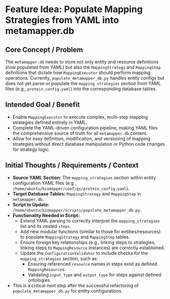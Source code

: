 # Feature Idea: Populate Mapping Strategies from YAML into metamapper.db

## Core Concept / Problem
The `metamapper.db` needs to store not only entity and resource definitions (now populated from YAML) but also the `MappingStrategy` and `MappingStep` definitions that dictate how `MappingExecutor` should perform mapping operations. Currently, `populate_metamapper_db.py` handles entity configs but does not yet parse or populate the `mapping_strategies` section from YAML files (e.g., `protein_config.yaml`) into the corresponding database tables.

## Intended Goal / Benefit
- Enable `MappingExecutor` to execute complex, multi-step mapping strategies defined entirely in YAML.
- Complete the YAML-driven configuration pipeline, making YAML files the comprehensive source of truth for all `metamapper.db` content.
- Allow for easy definition, modification, and versioning of mapping strategies without direct database manipulation or Python code changes for strategy logic.

## Initial Thoughts / Requirements / Context
- **Source YAML Section:** The `mapping_strategies` section within entity configuration YAML files (e.g., `/home/ubuntu/biomapper/configs/protein_config.yaml`).
- **Target Database Tables:** `MappingStrategy` and `MappingStep` in `metamapper.db`.
- **Script to Update:** `/home/ubuntu/biomapper/scripts/populate_metamapper_db.py`.
- **Functionality Needed in Script:**
    - Extend YAML parsing to correctly interpret the `mapping_strategies` list and its nested `steps`.
    - Add new modular functions (similar to those for entities/resources) to populate `MappingStrategy` and `MappingStep` tables.
    - Ensure foreign key relationships (e.g., linking steps to strategies, linking steps to `MappingResource` instances) are correctly established.
    - Update the `ConfigurationValidator` to include checks for the `mapping_strategies` section, such as:
        - Ensuring referenced `resource` names in steps exist as defined `MappingResource`s.
        - Validating `input_type` and `output_type` for steps against defined ontologies.
- This is a critical next step after the successful refactoring of `populate_metamapper_db.py` for entity configurations.
